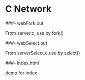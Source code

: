 # C Network

###- webFork.out

 From server.c, use by fork()

###- webSelect.out

From serverSelect.c,use by select()

###- index.html

demo for index

